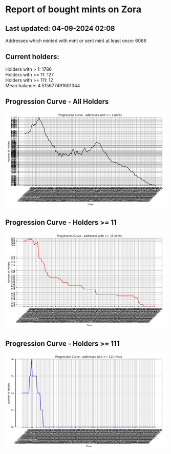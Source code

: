 # Report of bought mints on Zora
## Last updated: 04-09-2024 02:08
Addresses which minted with mint or sent mint at least once: 6066

## Current holders:
Holders with > 1: 1786  
Holders with >= 11: 127  
Holders with >= 111: 12  
Mean balance: 4.515677491601344  

## Progression Curve - All Holders
![addresses with >= 1 mint](progression_curve_all.png)
## Progression Curve - Holders >= 11
![addresses with >= 11 mints](progression_curve_gt_11.png)
## Progression Curve - Holders >= 111
![addresses with >= 111 mints](progression_curve_gt_111.png)
